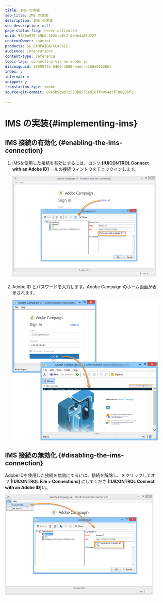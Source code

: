 ```yaml
---
title: IMS の実装
seo-title: IMS の実装
description: IMS の実装
seo-description: null
page-status-flag: never-activated
uuid: 9f36e979-39b6-402e-b8f2-dede4a88d727
contentOwner: sauviat
products: SG_CAMPAIGN/CLASSIC
audience: integrations
content-type: reference
topic-tags: connecting-via-an-adobe-id
discoiquuid: 3999577b-0460-4898-a4ec-a7b0e5002065
index: y
internal: n
snippet: y
translation-type: tm+mt
source-git-commit: 0745b9c9d72538b8573ad18ff4054ecf788905f2

---
```



# IMS の実装{#implementing-ims}

## IMS 接続の有効化 {#enabling-the-ims-connection}

1. IMSを使用した接続を有効にするには、コンソ **[!UICONTROL Connect with an Adobe ID]** ールの接続ウィンドウをチェックインします。

   ![](assets/ims_1.png)

1. Adobe ID とパスワードを入力します。Adobe Campaign のホーム画面が表示されます。

   ![](assets/ims_2.png)

## IMS 接続の無効化 {#disabling-the-ims-connection}

Adobe IDを使用した接続を無効にするには、接続を解除し、をクリックしてオフ **[!UICONTROL File > Connections]** にしてくださ **[!UICONTROL Connect with an Adobe ID]**&#x200B;い。

![](assets/ims_4.png)

